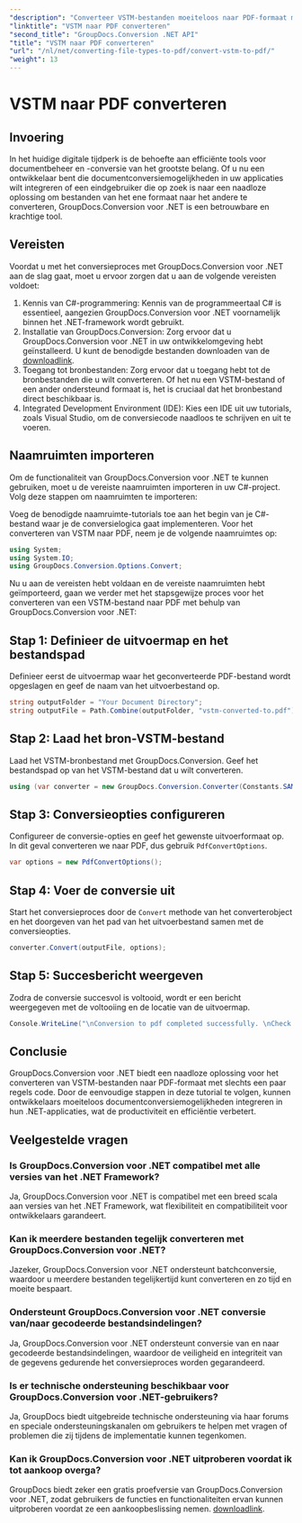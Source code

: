 ```yaml
---
"description": "Converteer VSTM-bestanden moeiteloos naar PDF-formaat met GroupDocs.Conversion voor .NET. Stroomlijn uw documentbeheerproces met gemak."
"linktitle": "VSTM naar PDF converteren"
"second_title": "GroupDocs.Conversion .NET API"
"title": "VSTM naar PDF converteren"
"url": "/nl/net/converting-file-types-to-pdf/convert-vstm-to-pdf/"
"weight": 13
---
```


# VSTM naar PDF converteren

## Invoering
In het huidige digitale tijdperk is de behoefte aan efficiënte tools voor documentbeheer en -conversie van het grootste belang. Of u nu een ontwikkelaar bent die documentconversiemogelijkheden in uw applicaties wilt integreren of een eindgebruiker die op zoek is naar een naadloze oplossing om bestanden van het ene formaat naar het andere te converteren, GroupDocs.Conversion voor .NET is een betrouwbare en krachtige tool.
## Vereisten
Voordat u met het conversieproces met GroupDocs.Conversion voor .NET aan de slag gaat, moet u ervoor zorgen dat u aan de volgende vereisten voldoet:
1. Kennis van C#-programmering: Kennis van de programmeertaal C# is essentieel, aangezien GroupDocs.Conversion voor .NET voornamelijk binnen het .NET-framework wordt gebruikt.
2. Installatie van GroupDocs.Conversion: Zorg ervoor dat u GroupDocs.Conversion voor .NET in uw ontwikkelomgeving hebt geïnstalleerd. U kunt de benodigde bestanden downloaden van de [downloadlink](https://releases.groupdocs.com/conversion/net/).
3. Toegang tot bronbestanden: Zorg ervoor dat u toegang hebt tot de bronbestanden die u wilt converteren. Of het nu een VSTM-bestand of een ander ondersteund formaat is, het is cruciaal dat het bronbestand direct beschikbaar is.
4. Integrated Development Environment (IDE): Kies een IDE uit uw tutorials, zoals Visual Studio, om de conversiecode naadloos te schrijven en uit te voeren.

## Naamruimten importeren
Om de functionaliteit van GroupDocs.Conversion voor .NET te kunnen gebruiken, moet u de vereiste naamruimten importeren in uw C#-project. Volg deze stappen om naamruimten te importeren:

Voeg de benodigde naamruimte-tutorials toe aan het begin van je C#-bestand waar je de conversielogica gaat implementeren. Voor het converteren van VSTM naar PDF, neem je de volgende naamruimtes op:
```csharp
using System;
using System.IO;
using GroupDocs.Conversion.Options.Convert;
```

Nu u aan de vereisten hebt voldaan en de vereiste naamruimten hebt geïmporteerd, gaan we verder met het stapsgewijze proces voor het converteren van een VSTM-bestand naar PDF met behulp van GroupDocs.Conversion voor .NET:
## Stap 1: Definieer de uitvoermap en het bestandspad
Definieer eerst de uitvoermap waar het geconverteerde PDF-bestand wordt opgeslagen en geef de naam van het uitvoerbestand op.
```csharp
string outputFolder = "Your Document Directory";
string outputFile = Path.Combine(outputFolder, "vstm-converted-to.pdf");
```
## Stap 2: Laad het bron-VSTM-bestand
Laad het VSTM-bronbestand met GroupDocs.Conversion. Geef het bestandspad op van het VSTM-bestand dat u wilt converteren.
```csharp
using (var converter = new GroupDocs.Conversion.Converter(Constants.SAMPLE_VSTM))
```
## Stap 3: Conversieopties configureren
Configureer de conversie-opties en geef het gewenste uitvoerformaat op. In dit geval converteren we naar PDF, dus gebruik `PdfConvertOptions`.
```csharp
var options = new PdfConvertOptions();
```
## Stap 4: Voer de conversie uit
Start het conversieproces door de `Convert` methode van het converterobject en het doorgeven van het pad van het uitvoerbestand samen met de conversieopties.
```csharp
converter.Convert(outputFile, options);
```
## Stap 5: Succesbericht weergeven
Zodra de conversie succesvol is voltooid, wordt er een bericht weergegeven met de voltooiing en de locatie van de uitvoermap.
```csharp
Console.WriteLine("\nConversion to pdf completed successfully. \nCheck output in {0}", outputFolder);
```

## Conclusie
GroupDocs.Conversion voor .NET biedt een naadloze oplossing voor het converteren van VSTM-bestanden naar PDF-formaat met slechts een paar regels code. Door de eenvoudige stappen in deze tutorial te volgen, kunnen ontwikkelaars moeiteloos documentconversiemogelijkheden integreren in hun .NET-applicaties, wat de productiviteit en efficiëntie verbetert.
## Veelgestelde vragen
### Is GroupDocs.Conversion voor .NET compatibel met alle versies van het .NET Framework?
Ja, GroupDocs.Conversion voor .NET is compatibel met een breed scala aan versies van het .NET Framework, wat flexibiliteit en compatibiliteit voor ontwikkelaars garandeert.
### Kan ik meerdere bestanden tegelijk converteren met GroupDocs.Conversion voor .NET?
Jazeker, GroupDocs.Conversion voor .NET ondersteunt batchconversie, waardoor u meerdere bestanden tegelijkertijd kunt converteren en zo tijd en moeite bespaart.
### Ondersteunt GroupDocs.Conversion voor .NET conversie van/naar gecodeerde bestandsindelingen?
Ja, GroupDocs.Conversion voor .NET ondersteunt conversie van en naar gecodeerde bestandsindelingen, waardoor de veiligheid en integriteit van de gegevens gedurende het conversieproces worden gegarandeerd.
### Is er technische ondersteuning beschikbaar voor GroupDocs.Conversion voor .NET-gebruikers?
Ja, GroupDocs biedt uitgebreide technische ondersteuning via haar forums en speciale ondersteuningskanalen om gebruikers te helpen met vragen of problemen die zij tijdens de implementatie kunnen tegenkomen.
### Kan ik GroupDocs.Conversion voor .NET uitproberen voordat ik tot aankoop overga?
GroupDocs biedt zeker een gratis proefversie van GroupDocs.Conversion voor .NET, zodat gebruikers de functies en functionaliteiten ervan kunnen uitproberen voordat ze een aankoopbeslissing nemen. [downloadlink](https://releases.groupdocs.com/conversion/net/).